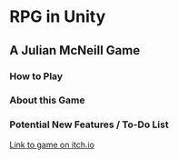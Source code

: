 # RPG in Unity
## A Julian McNeill Game



### How to Play


### About this Game


### Potential New Features / To-Do List


[Link to game on itch.io]()
